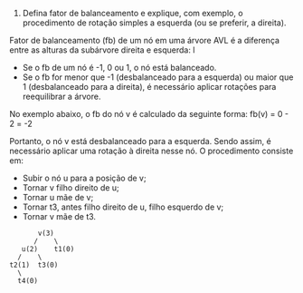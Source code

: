 1) Defina fator de balanceamento e explique, com exemplo, o procedimento de rotação simples a 
esquerda (ou se preferir, a direita).

Fator de balanceamento (fb) de um nó em uma árvore AVL é a diferença entre as alturas da subárvore direita e esquerda: 
l
- Se o fb de um nó é -1, 0 ou 1, o nó está balanceado.
- Se o fb for menor que -1 (desbalanceado para a esquerda) ou maior que 1 (desbalanceado para a direita), é necessário aplicar rotações para reequilibrar a árvore.

No exemplo abaixo, o fb do nó v é calculado da seguinte forma:
fb(v) = 0 - 2 = -2

Portanto, o nó v está desbalanceado para a esquerda. Sendo assim, é necessário aplicar uma rotação à direita nesse nó. O procedimento consiste em:

- Subir o nó u para a posição de v;
- Tornar v filho direito de u;
- Tornar u mãe de v;
- Tornar t3, antes filho direito de u, filho esquerdo de v;
- Tornar v mãe de t3.

 ```
        v(3)
       /    \
    u(2)    t1(0)
   /    \
 t2(1)  t3(0)
   \
   t4(0)
```

